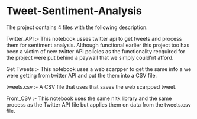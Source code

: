 # Tweet-Sentiment-Analysis
The project contains 4 files with the following description.

Twitter_API :- This notebook usses twitter api to get tweets and process them for sentiment analysis. Although functional earlier this project too has been a victim of new 
                twitter API policies as the functionality recquired for the project were put behind a paywall that we simply could'nt afford.

Get Tweets :- This notebook uses a web scarpper to get the same info a we were getting from twitter API and put the them into a CSV file.

tweets.csv :- A CSV file that uses that saves the web scarpped tweet.

From_CSV :-   This notebook uses the same nltk library and the same process as the Twitter API file but applies them on data from the tweets.csv file.


